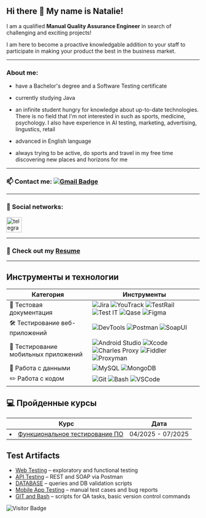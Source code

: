 ## Hi there 👋 My name is Natalie!
I am a qualified **Manual Quality Assurance Engineer**  in search of challenging and exciting projects! 

I am here to become a proactive knowledgable addition to your staff to participate in making your product the best in the business market.

---

### About me:

- have a Bachelor's degree and a Software Testing certificate

- currently studying Java 

- an infinite student hungry for  knowledge about up-to-date technologies. There is no field that I'm not interested in such as sports, medicine,  psychology.
   I also have experience in AI testing, marketing, advertising, lingustics, retail 

- advanced in English language 

- always trying to be active, do sports and  travel in my free time discovering new places and horizons for me

---


 ### 📫 Contact me: [![Gmail Badge](https://img.shields.io/badge/-Gmail-red?style=flat&logo=Gmail&logoColor=white)](mailto:nataliya.sorokina13@gmail.com)

---

### 🤝 Social networks:

  <div id="badges">
    <a href="https://t.me/natalie_creates_it" target="_blank">
      <img src="https://cdn-icons-png.flaticon.com/512/2111/2111646.png" width="40" height="40" alt="telegram" />
    </a>
  </div>

---

### 📙 Check out my <a href="">Resume</a>

---
### <h2>   Инструменты и технологии</h2>

| Категория | Инструменты |
|-----------|------------|
| 📄 Тестовая документация | ![Jira](https://img.shields.io/badge/-Jira-0052CC?style=flat-square&logo=jira&logoColor=white) ![YouTrack](https://img.shields.io/badge/-YouTrack-CC317C?style=flat-square&logo=youtrack&logoColor=white) ![TestRail](https://img.shields.io/badge/-TestRail-00A300?style=flat-square) ![Test IT](https://img.shields.io/badge/-Test_IT-0052CC?style=flat-square&color=0052CC&logoColor=white) ![Qase](https://img.shields.io/badge/-Qase-232F3E?style=flat-square) ![Figma](https://img.shields.io/badge/-Figma-F24E1E?style=flat-square&logo=figma&logoColor=white) |
| 🛠 Тестирование веб-приложений | ![DevTools](https://img.shields.io/badge/-DevTools-4285F4?style=flat-square&logo=googlechrome&logoColor=white) ![Postman](https://img.shields.io/badge/-Postman-FF6C37?style=flat-square&logo=postman&logoColor=white) ![SoapUI](https://img.shields.io/badge/-SoapUI-6DB33F?style=flat-square) |
| 📱 Тестирование мобильных приложений | ![Android Studio](https://img.shields.io/badge/-Android_Studio-3DDC84?style=flat-square&logo=androidstudio&logoColor=white) ![Xcode](https://img.shields.io/badge/-Xcode-1575F9?style=flat-square&logo=xcode&logoColor=white) ![Charles Proxy](https://img.shields.io/badge/-Charles_Proxy-555555?style=flat-square) ![Fiddler](https://img.shields.io/badge/-Fiddler-008000?style=flat-square) ![Proxyman](https://img.shields.io/badge/-Proxyman-6E5494?style=flat-square) |
| 💾 Работа с данными | ![MySQL](https://img.shields.io/badge/-MySQL-4479A1?style=flat-square&logo=mysql&logoColor=white) ![MongoDB](https://img.shields.io/badge/-MongoDB-47A248?style=flat-square&logo=mongodb&logoColor=white) |
| ✏️ Работа с кодом | ![Git](https://img.shields.io/badge/-Git-F05032?style=flat-square&logo=git&logoColor=white) ![Bash](https://img.shields.io/badge/-Bash-4EAA25?style=flat-square&logo=gnubash&logoColor=white) ![VSCode](https://img.shields.io/badge/-VS_Code-007ACC?style=flat-square&logo=visualstudiocode&logoColor=white) |

### <h2> 💻 Пройденные курсы</h2>

| Курс                                                            | Дата              |
| ----------------------------------------------------------------| :---------------: |
|<li>  <a href="https://drive.google.com/file/d/1YegAvQr1IS6ub6AByhxq-jjgOWA8X8st/view?usp=sharing">Функциональное тестирование ПО</li> | 04/2025 - 07/2025 |



<h2>Test Artifacts</h2>
<ul>
  <li><a href="https://github.com/NatalieSrk/Web">Web Testing</a> – exploratory and functional testing</li>
  <li><a href="https://github.com/NatalieSrk/API">API Testing</a> – REST and SOAP via Postman</li>
  <li><a href="https://github.com/NatalieSrk/DATABASE">DATABASE</a> – queries and DB validation scripts</li>
  <li><a href="https://github.com/NatalieSrk/Mobile-App-Testing">Mobile App Testing</a> – manual test cases and bug reports</li>
  <li><a href="https://github.com/NatalieSrk/git_bash">GIT and Bash</a> – scripts for QA tasks, basic version control commands</li>
</ul>

![Visitor Badge](https://visitor-badge.laobi.icu/badge?page_id=NatalieSrk)
